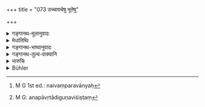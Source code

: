 +++
title = "073 उच्चावचेषु भूतेषु"

+++

<details><summary>गङ्गानथ-मूलानुवादः</summary>

By the practice of meditation he shall recognise the presence of this Inner Soul in all beings, high and low,—which is difficult to understand by unregenerate people.—(73)
</details>

<details><summary>मेधातिथिः</summary>

**अन्तरात्मा** अन्तर्यामी पुरुषः, तस्य **गतिः** स्वरूपं यथावद् विज्ञेयम् । सुखदुःखाभिमानो न केवलं मनुष्यजन्मनि, किं तर्हि **उच्चावचेषु** नानाविधेषु **भूतेषु** तिर्यक्प्रेतपिशाचादिष्व् अहं ममेति प्रत्ययो ऽविद्याकृतो निवर्त्यः । 

- <u>अथ</u> वा "कथम् अयं विभुर् अन्तरिक्षाज् ज्यायान् दिवो ज्यायन् एभ्यो लोकेभ्यः सर्वकामः सर्वरसः सर्वगन्धः सर्वस्पर्शः इदम् अभ्यस्यतो विजिघत्सोर् विपिपासोर् एवंविधे ऽपि सुखे दुःखे शरीरस्य शरीरेष्व् असर्वभोगतया सो ऽहं नाम — अहो कर्मणां माहात्म्यम्, यद् अयं सर्वात्मकः स्वतन्त्रः परतन्त्रीक्रियते कर्मभिः, नैतानि करिष्ये दुष्टस्वामिस्थानीयानि — भृतक इव कर्माणि प्रतिपालयिष्ये" । यथा भृतकः कश्चित् स्वामिनं निबन्धेनाराधयितुं प्रविष्टः सन् यं मन्यते "यावद् दुराधर्ष इव नो दण्डशीलस् तर्जनापरः परुषभाषी, नैनं भूयः परिचरिष्यामि, यन् मयास्मात् किंचिद् भृत्यादि गृहीतं तद् एवास्य कर्मकरणेन शोधयामि" एवं ध्यायन्न् आसीत । "कृतानां कर्मणां फलोपभोगेनान्तं यास्यामि, अन्यानि च न करिष्यामि" इत्य् एवमादि ध्येयम् । तथा "किम् एते क्षेत्रज्ञाः परमात्मनो विभूतय उत स्वतन्त्राः — नैवंपरमात्मनो ऽन्यः[^२९] कश्चिद् अस्ति" इति वेदान्तनिषेवणादिना निचित्य ध्यातव्यम् ।


[^२९]:
     M G 1st ed.: naivaṃparavānyaḥ

- <u>अन्ये</u> पुनर् आहुः । ध्यानं च योगश् च **ध्यानयोगम्** । तेन **अन्तरात्मनः गतिं** **संपश्येन्** निरूप्योप्यासीत गतिं ध्यानेन योगेन च । 

- <u>अथ</u> वा ध्यानार्थो योगः चित्तस्थैर् यं तत् कृत्वा, **आत्मनो गतिं संपश्येद्** उपासनाभिर् अनपायामृतादिगुणविशिष्टं[^३०] वेदान्ताभिहितरूपं निष्कल्मषम् अभिमुखीकुर्यात् । 


[^३०]:
     M G: anapāvṛtādiguṇaviśiṣṭaṃ

- अकृता असंस्कृताः शास्त्रेणात्मानो यैस् तैर् न शक्यं ज्ञातुम् ॥ ६.७३ ॥
</details>

<details><summary>गङ्गानथ-भाष्यानुवादः</summary>

*Inner soul*—the inner controlling personality
‘*presence*’—character—should be recognised.

Notions of pleasure and pain appear not only among human beings but among all kinds of ‘*beings*, *high and low*’—*i.e*., among animals, goblins, Piśācas &c.—there is the notion of ‘I’ and ‘mine’; and this has to be got rid of.

Or, the man may go on pondering over the following ideas—‘This soul is omnipresent, higher than the sky, higher than heaven, higher than all these regions, having all happiness, all tastes, all odours, all touches; and yet he is beset with hunger and thirst; and in the midst of such pleasures and pains, he passes through the experiences of his physical body, known as the *I*; how wonderful is the power of actions, that even this all-pervading, all-embracing soul is made subservient to the actions! I shall never have recourse to these acts, which are like a wicked master. Like a hired servant I shall wait upon the acts (already done by me); as when a man enters a man’s service being urged to it by his need, thinking him to be kind, but soon finding out that he is difficult to please, irascible, given to beating, and harsh of speech, the man decides that he would not serve him any longer, after he has cleared off by service all that may have been advanced to him.’ The thought to be practised should be in the form—‘I shall get to the end of my past acts by going through the experiences resulting from them, and shall perform no further acts’, and so forth. Similarly one should study the Vedānta, and having, with its help, discussed the question as to whether the embodied soul? are only manifestations of the Supreme Self or independent entities, and come to the conclusion that there is no soul apart from the Supreme Self,—he should ponder over this.

Others explain the text as follows:—‘*Dhyāna*’ is *Contemplation*, and ‘*Yoga*’ is *Meditation*; and by means of these ‘*he should recognise the presence of the Inner Soul*’; and having recognised it, he should meditate upon it.

Or ‘*Dhyāna-yoga*’ may be explained as ‘*yoga*’, *calmness* *of* *mind*, for the purposes of^(‘)*dhyāna*,’ *contemplation*;—having secured this calmness,^(‘)*he should recognise the presence* *of* *the Inner Soul*’;
*i.e*., by means of devout worship he shall realise its presence as
equipped with the qualities of Immortality and the like, free from defects, as described in the Vedānta-texts.

‘*Akṛtātman*’ ‘*unregenerate person*’ is one whose ‘*ātman*’, soul, mind, is^(‘)*akṛta*,’ untutored. By such persons the Inner Soul cannot be grasped.—(73)
</details>

<details><summary>गङ्गानथ-तुल्य-वाक्यानि</summary>

*Viṣṇu* (96.25).—‘He must reflect upon the transitoriness of the passage
through mundane existence.’
</details>

<details><summary>भारुचिः</summary>

**उच्चावचेषु** गतिषूत्कृष्टापकृष्टेषु वा भूतानाम् उत्पत्तिस्थानेषु गतिसंभवम् **अस्यान्तरात्मनः** कर्माधिकारपुरुषस्य **ज्ञानयोगेन**, **ज्ञानं** शस्त्रं ज्ञायते ऽनेनेति कृत्वा, तदध्ययनविज्ञानसंबन्धेनाभ्यासयोगेन वा । तस्य **दुर्ज्ञानाम् अकृतात्मभिर्** अनधीताश्रुतशास्त्रैः । एवं हि प्रसंख्यानवान् नित्यम् अध्यात्मरतिर् उत्कृष्यते ॥ ६.७३ ॥

_कस्य पुनर् हेतोर् एतद् एवम्, यस्माद् आह ।_
</details>

<details><summary>Bühler</summary>

073	Let him recognise by the practice of meditation the progress of the individual soul through beings of various kinds, (a progress) hard to understand for unregenerate men.
</details>
